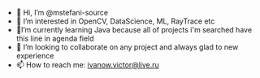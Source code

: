 - 👋 Hi, I’m @mstefani-source
- 👀 I’m interested in OpenCV, DataScience, ML, RayTrace etc
- 🌱I’m currently learning Java because all of projects i'm searched have this line in agenda field
- 💞️ I’m looking to collaborate on any project and always glad to new experience
- 📫 How to reach me: ivanow.victor@live.ru
